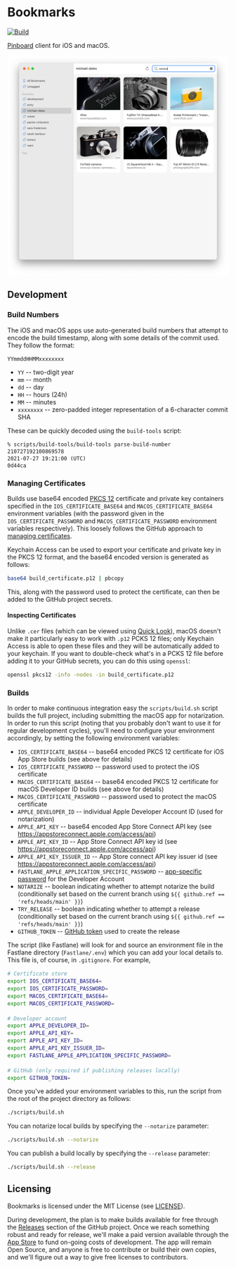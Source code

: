 # Bookmarks

[![Build](https://github.com/inseven/bookmarks/actions/workflows/build.yaml/badge.svg?branch=main)](https://github.com/inseven/bookmarks/actions/workflows/build.yaml)

[Pinboard](https://pinboard.in) client for iOS and macOS.

![Bookmarks screenshot](screenshot.png)

## Development

### Build Numbers

The iOS and macOS apps use auto-generated build numbers that attempt to encode the build timestamp, along with some details of the commit used. They follow the format:

```
YYmmddHHMMxxxxxxxx
```

- `YY` -- two-digit year
- `mm` -- month
- `dd` -- day
- `HH` -- hours (24h)
- `MM` -- minutes
- `xxxxxxxx` -- zero-padded integer representation of a 6-character commit SHA

These can be quickly decoded using the `build-tools` script:

```
% scripts/build-tools/build-tools parse-build-number 210727192100869578
2021-07-27 19:21:00 (UTC)
0d44ca
```

### Managing Certificates

Builds use base64 encoded [PKCS 12](https://en.wikipedia.org/wiki/PKCS_12) certificate and private key containers specified in the `IOS_CERTIFICATE_BASE64` and `MACOS_CERTIFICATE_BASE64` environment variables (with the password given in the `IOS_CERTIFICATE_PASSWORD` and `MACOS_CERTIFICATE_PASSWORD` environment variables respectively). This loosely follows the GitHub approach to [managing certificates](https://docs.github.com/en/actions/guides/installing-an-apple-certificate-on-macos-runners-for-xcode-development).

Keychain Access can be used to export your certificate and private key in the PKCS 12 format, and the base64 encoded version is generated as follows:

```bash
base64 build_certificate.p12 | pbcopy
```

This, along with the password used to protect the certificate, can then be added to the GitHub project secrets.

#### Inspecting Certificates

Unlike `.cer` files (which can be viewed using [Quick Look](https://support.apple.com/en-gb/guide/mac-help/mh14119/mac)), macOS doesn't make it particularly easy to work with `.p12` PCKS 12 files; only Keychain Access is able to open these files and they will be automatically added to your keychain. If you want to double-check what's in a PCKS 12 file before adding it to your GitHub secrets, you can do this using `openssl`:

```bash
openssl pkcs12 -info -nodes -in build_certificate.p12
```

### Builds

In order to make continuous integration easy the `scripts/build.sh` script builds the full project, including submitting the macOS app for notarization. In order to run this script (noting that you probably don't want to use it for regular development cycles), you'll need to configure your environment accordingly, by setting the following environment variables:

- `IOS_CERTIFICATE_BASE64` -- base64 encoded PKCS 12 certificate for iOS App Store builds (see above for details)
- `IOS_CERTIFICATE_PASSWORD` -- password used to protect the iOS certificate
- `MACOS_CERTIFICATE_BASE64` -- base64 encoded PKCS 12 certificate for macOS Developer ID builds (see above for details)
- `MACOS_CERTIFICATE_PASSWORD` -- password used to protect the macOS certificate
- `APPLE_DEVELOPER_ID` -- individual Apple Developer Account ID (used for notarization)
- `APPLE_API_KEY` -- base64 encoded App Store Connect API key (see https://appstoreconnect.apple.com/access/api)
- `APPLE_API_KEY_ID` -- App Store Connect API key id (see https://appstoreconnect.apple.com/access/api)
- `APPLE_API_KEY_ISSUER_ID` -- App Store connect API key issuer id (see https://appstoreconnect.apple.com/access/api)
- `FASTLANE_APPLE_APPLICATION_SPECIFIC_PASSWORD` -- [app-specific password](https://support.apple.com/en-us/HT204397) for the Developer Account
- `NOTARIZE` -- boolean indicating whether to attempt notarize the build (conditionally set based on the current branch using `${{ github.ref == 'refs/heads/main' }}`)
- `TRY_RELEASE` -- boolean indicating whether to attempt a release (conditionally set based on the current branch using `${{ github.ref == 'refs/heads/main' }}`)
- `GITHUB_TOKEN` -- [GitHub token](https://docs.github.com/en/github/authenticating-to-github/creating-a-personal-access-token) used to create the release

The script (like Fastlane) will look for and source an environment file in the Fastlane directory (`Fastlane/.env`) which you can add your local details to. This file is, of course, in `.gitignore`. For example,

```bash
# Certificate store
export IOS_CERTIFICATE_BASE64=
export IOS_CERTIFICATE_PASSWORD=
export MACOS_CERTIFICATE_BASE64=
export MACOS_CERTIFICATE_PASSWORD=

# Developer account
export APPLE_DEVELOPER_ID=
export APPLE_API_KEY=
export APPLE_API_KEY_ID=
export APPLE_API_KEY_ISSUER_ID=
export FASTLANE_APPLE_APPLICATION_SPECIFIC_PASSWORD=

# GitHub (only required if publishing releases locally)
export GITHUB_TOKEN=
```

Once you've added your environment variables to this, run the script from the root of the project directory as follows:

```bash
./scripts/build.sh
```

You can notarize local builds by specifying the `--notarize` parameter:

```bash
./scripts/build.sh --notarize
```

You can publish a build locally by specifying the `--release` parameter:

```bash
./scripts/build.sh --release
```

## Licensing

Bookmarks is licensed under the MIT License (see [LICENSE](LICENSE)).

During development, the plan is to make builds available for free through the [Releases](https://github.com/inseven/bookmarks/releases) section of the GitHub project. Once we reach something robust and ready for release, we'll make a paid version available through the [App Store](https://www.apple.com/app-store/) to fund on-going costs of development. The app will remain Open Source, and anyone is free to contribute or build their own copies, and we'll figure out a way to give free licenses to contributors.
